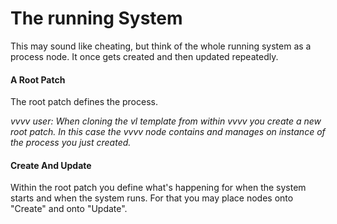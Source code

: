 # The running System

This may sound like cheating, but think of the whole running system as a process node. It once gets created and then updated repeatedly.

#### A Root Patch

The root patch defines the process.

*vvvv user: When cloning the vl template from within vvvv you create a new root patch. In this case the vvvv node contains and manages on instance of the process you just created.*

#### Create And Update

Within the root patch you define what's happening for when the system starts and when the system runs. For that you may place nodes onto "Create" and onto "Update". 